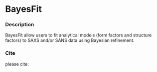 # BayesFit

### Description 
BayesFit allow users to fit analytical models (form factors and structure factors) to SAXS and/or SANS data using Bayesian refinement.

### Cite
please cite:





